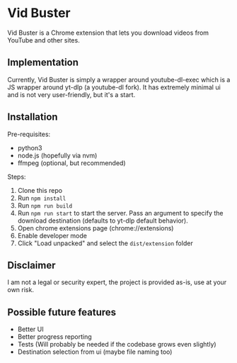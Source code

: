 # Vid Buster
Vid Buster is a Chrome extension that lets you download videos from YouTube and other sites.

## Implementation
Currently, Vid Buster is simply a wrapper around youtube-dl-exec which is a JS wrapper around yt-dlp
(a youtube-dl fork).
It has extremely minimal ui and is not very user-friendly, but it's a start.

## Installation
Pre-requisites:
- python3
- node.js (hopefully via nvm)
- ffmpeg (optional, but recommended)

Steps:
1. Clone this repo
2. Run `npm install`
3. Run `npm run build`
4. Run `npm run start` to start the server. Pass an argument to specify the download destination (defaults to yt-dlp default behavior).
5. Open chrome extensions page (chrome://extensions)
6. Enable developer mode
7. Click "Load unpacked" and select the `dist/extension` folder

## Disclaimer
I am not a legal or security expert, the project is provided as-is, use at your own risk.

## Possible future features
- Better UI
- Better progress reporting
- Tests (Will probably be needed if the codebase grows even slightly)
- Destination selection from ui (maybe file naming too)
